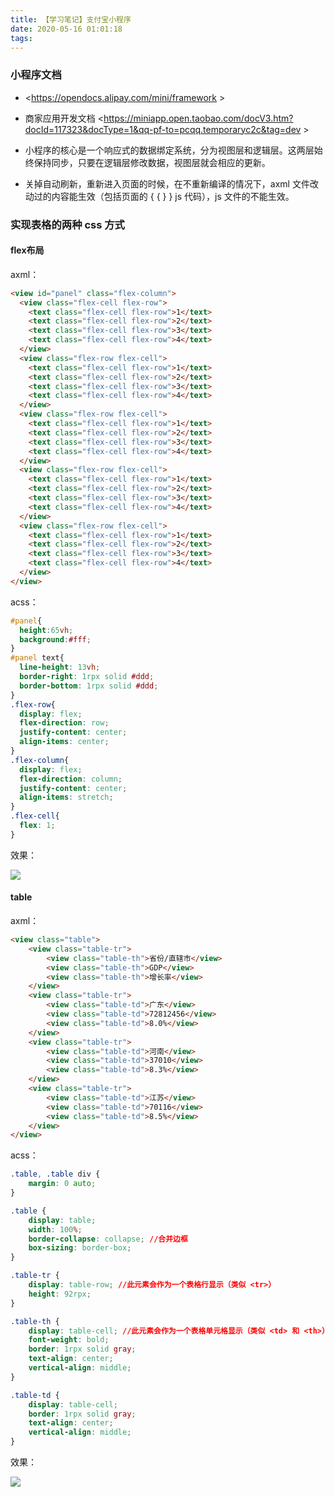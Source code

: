 ```yaml
---
title: 【学习笔记】支付宝小程序
date: 2020-05-16 01:01:18
tags:
---
```

### 小程序文档 
- <https://opendocs.alipay.com/mini/framework >
- 商家应用开发文档 <https://miniapp.open.taobao.com/docV3.htm?docId=117323&docType=1&qq-pf-to=pcqq.temporaryc2c&tag=dev >

- 小程序的核心是一个响应式的数据绑定系统，分为视图层和逻辑层。这两层始终保持同步，只要在逻辑层修改数据，视图层就会相应的更新。
- 关掉自动刷新，重新进入页面的时候，在不重新编译的情况下，axml 文件改动过的内容能生效（包括页面的 &#123; &#123; &#125; &#125; js 代码），js 文件的不能生效。


### 实现表格的两种 css 方式

#### flex布局

axml：

```html
<view id="panel" class="flex-column">
  <view class="flex-cell flex-row">
    <text class="flex-cell flex-row">1</text>
    <text class="flex-cell flex-row">2</text>
    <text class="flex-cell flex-row">3</text>
    <text class="flex-cell flex-row">4</text>
  </view>
  <view class="flex-row flex-cell">
    <text class="flex-cell flex-row">1</text>
    <text class="flex-cell flex-row">2</text>
    <text class="flex-cell flex-row">3</text>
    <text class="flex-cell flex-row">4</text>
  </view>
  <view class="flex-row flex-cell">
    <text class="flex-cell flex-row">1</text>
    <text class="flex-cell flex-row">2</text>
    <text class="flex-cell flex-row">3</text>
    <text class="flex-cell flex-row">4</text>
  </view>
  <view class="flex-row flex-cell">
    <text class="flex-cell flex-row">1</text>
    <text class="flex-cell flex-row">2</text>
    <text class="flex-cell flex-row">3</text>
    <text class="flex-cell flex-row">4</text>
  </view>
  <view class="flex-row flex-cell">
    <text class="flex-cell flex-row">1</text>
    <text class="flex-cell flex-row">2</text>
    <text class="flex-cell flex-row">3</text>
    <text class="flex-cell flex-row">4</text>
  </view>
</view>
```

acss：

```css
#panel{
  height:65vh;
  background:#fff;
}
#panel text{
  line-height: 13vh;
  border-right: 1rpx solid #ddd;
  border-bottom: 1rpx solid #ddd;
}
.flex-row{
  display: flex;
  flex-direction: row;
  justify-content: center;
  align-items: center;
}
.flex-column{
  display: flex;
  flex-direction: column;
  justify-content: center;
  align-items: stretch;
}
.flex-cell{
  flex: 1;
}
```

效果：

![](https://gitee.com/daluozha/luozha/raw/master/img/20200721004006.png)

#### table

axml：

```HTML
<view class="table">
    <view class="table-tr">
        <view class="table-th">省份/直辖市</view>
        <view class="table-th">GDP</view>
        <view class="table-th">增长率</view>
    </view>
    <view class="table-tr">
        <view class="table-td">广东</view>
        <view class="table-td">72812456</view>
        <view class="table-td">8.0%</view>
    </view>
    <view class="table-tr">
        <view class="table-td">河南</view>
        <view class="table-td">37010</view>
        <view class="table-td">8.3%</view>
    </view>
    <view class="table-tr">
        <view class="table-td">江苏</view>
        <view class="table-td">70116</view>
        <view class="table-td">8.5%</view>
    </view>
</view>
```

acss：

```css
.table, .table div {
    margin: 0 auto;
}

.table {
    display: table;
    width: 100%;
    border-collapse: collapse; //合并边框
    box-sizing: border-box;
}

.table-tr {
    display: table-row; //此元素会作为一个表格行显示（类似 <tr>）
    height: 92rpx;
}

.table-th {
    display: table-cell; //此元素会作为一个表格单元格显示（类似 <td> 和 <th>）
    font-weight: bold;
    border: 1rpx solid gray;
    text-align: center;
    vertical-align: middle;
}

.table-td {
    display: table-cell;
    border: 1rpx solid gray;
    text-align: center;
    vertical-align: middle;
}
```

效果：

![](https://gitee.com/daluozha/luozha/raw/master/img/20200721004005.png)

